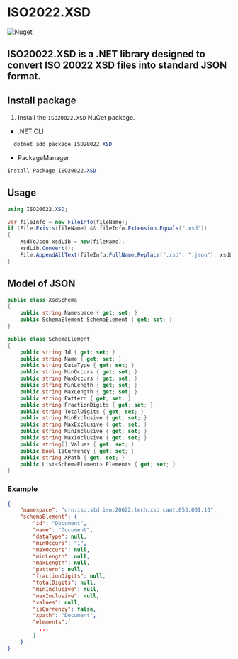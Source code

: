 # ISO2022.XSD
[![Nuget](https://img.shields.io/nuget/v/ISO20022.XSD)](https://www.nuget.org/packages/ISO20022.XSD/)

## ISO20022.XSD is a .NET library designed to convert ISO 20022 XSD files into standard JSON format.


## Install package

1. Install the `ISO20022.XSD` NuGet package.
  * .NET CLI
  ```cs
    dotnet add package ISO20022.XSD
  ```
  * PackageManager
  ```cs
  Install-Package ISO20022.XSD
  ```

## Usage

```C#
using ISO20022.XSD;

var fileInfo = new FileInfo(fileName);
if (File.Exists(fileName) && fileInfo.Extension.Equals(".xsd"))
{
    XsdToJson xsdLib = new(fileName);
    xsdLib.Convert();
    File.AppendAllText(fileInfo.FullName.Replace(".xsd", ".json"), xsdLib.SchemaJson);
}
```
## Model of JSON
```cs
public class XsdSchema
{
    public string Namespace { get; set; }
    public SchemaElement SchemaElement { get; set; }
}

public class SchemaElement
{
    public string Id { get; set; }
    public string Name { get; set; }
    public string DataType { get; set; }
    public string MinOccurs { get; set; }
    public string MaxOccurs { get; set; }
    public string MinLength { get; set; }
    public string MaxLength { get; set; }
    public string Pattern { get; set; }
    public string FractionDigits { get; set; }
    public string TotalDigits { get; set; }
    public string MinExclusive { get; set; }
    public string MaxExclusive { get; set; }
    public string MinInclusive { get; set; }
    public string MaxInclusive { get; set; }
    public string[] Values { get; set; }
    public bool IsCurrency { get; set; }
    public string XPath { get; set; }
    public List<SchemaElement> Elements { get; set; }
}
```
### Example
```json
{
    "namespace": "urn:iso:std:iso:20022:tech:xsd:camt.053.001.10",
    "schemaElement": {
        "id": "Document",
        "name": "Document",
        "dataType": null,
        "minOccurs": "1",
        "maxOccurs": null,
        "minLength": null,
        "maxLength": null,
        "pattern": null,
        "fractionDigits": null,
        "totalDigits": null,
        "minInclusive": null,
        "maxInclusive": null,
        "values": null,
        "isCurrency": false,
        "xpath": "Document",
        "elements":[
          ...
        ]
    }
}
```
